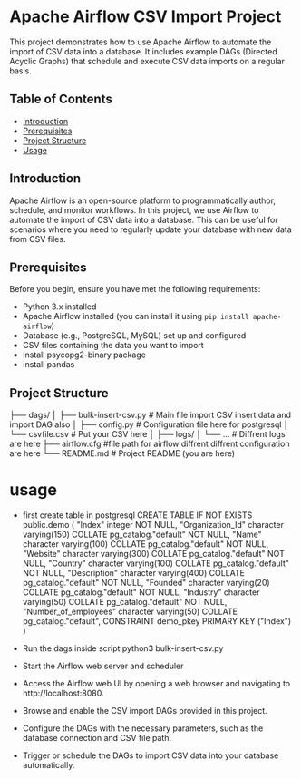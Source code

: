 # Apache Airflow CSV Import Project

This project demonstrates how to use Apache Airflow to automate the import of CSV data into a database. 
It includes example DAGs (Directed Acyclic Graphs) that schedule and execute CSV data imports on a regular basis.

## Table of Contents
- [Introduction](#introduction)
- [Prerequisites](#prerequisites)
- [Project Structure](#project-structure)
- [Usage](#usage)

## Introduction

Apache Airflow is an open-source platform to programmatically author, schedule, and monitor workflows. 
In this project, we use Airflow to automate the import of CSV data into a database. 
This can be useful for scenarios where you need to regularly update your database with new data from CSV files.

## Prerequisites

Before you begin, ensure you have met the following requirements:

- Python 3.x installed
- Apache Airflow installed (you can install it using `pip install apache-airflow`)
- Database (e.g., PostgreSQL, MySQL) set up and configured
- CSV files containing the data you want to import
- install psycopg2-binary package
- install pandas

## Project Structure


├── dags/
│   ├── bulk-insert-csv.py            # Main file import CSV insert data and import DAG also 
│   ├── config.py                     # Configuration file here for postgresql
│   └── csvfile.csv                   # Put your CSV here
│
├── logs/
│   └── ...                          # Diffrent logs are here
├── airflow.cfg                      #file path for airflow diffrent diffrent configuration are here
└── README.md                        # Project README (you are here)


# usage
- first create table in postgresql
    CREATE TABLE IF NOT EXISTS public.demo
    (
    "Index" integer NOT NULL,
    "Organization_Id" character varying(150) COLLATE pg_catalog."default" NOT NULL,
    "Name" character varying(100) COLLATE pg_catalog."default" NOT NULL,
    "Website" character varying(300) COLLATE pg_catalog."default" NOT NULL,
    "Country" character varying(100) COLLATE pg_catalog."default" NOT NULL,
    "Description" character varying(400) COLLATE pg_catalog."default" NOT NULL,
    "Founded" character varying(20) COLLATE pg_catalog."default" NOT NULL,
    "Industry" character varying(50) COLLATE pg_catalog."default" NOT NULL,
    "Number_of_employees" character varying(50) COLLATE pg_catalog."default",
    CONSTRAINT demo_pkey PRIMARY KEY ("Index")
    )
- Run the dags inside script python3 bulk-insert-csv.py

- Start the Airflow web server and scheduler

- Access the Airflow web UI by opening a web browser and navigating to http://localhost:8080.

- Browse and enable the CSV import DAGs provided in this project.

- Configure the DAGs with the necessary parameters, such as the database connection and CSV file path.

- Trigger or schedule the DAGs to import CSV data into your database automatically. 
